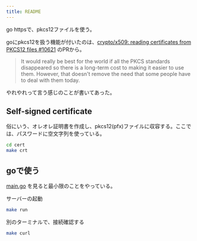 ```yaml
---
title: README
---
```


go httpsで、pkcs12ファイルを使う。

goにpkcs12を扱う機能が付いたのは、[crypto/x509: reading certificates from PKCS12 files #10621](https://github.com/golang/go/issues/10621) のPRから。

> It would really be best for the world if all the PKCS standards disappeared so there is a long-term cost to making it easier to use them. However, that doesn't remove the need that some people have to deal with them today.

やれやれって言う感じのことが書いてあった。

## Self-signed certificate

俗にいう、オレオレ証明書を作成し、pkcs12(pfx)ファイルに収容する。ここでは、パスワードに空文字列を使っている。

```sh
cd cert
make crt
```

## goで使う

[main.go](./main.go) を見ると最小限のことをやっている。

サーバーの起動

```sh
make run
```

別のターミナルで、接続確認する

```sh
make curl
```

